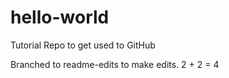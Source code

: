 # hello-world
Tutorial Repo to get used to GitHub

Branched to readme-edits to make edits.
2 + 2 = 4
